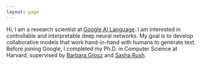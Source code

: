 ```yaml
---
layout: page
---
```


Hi, I am a research scientist at <a href="https://ai.google/research/teams/language/" target="_blank">Google AI Language</a>. I am interested in controllable and interpretable deep neural networks.
My goal is to develop collaborative models that work hand-in-hand with humans to generate text.
Before joining Google, I completed my Ph.D. in Computer Science at Harvard, supervised by <a href="http://grosz.seas.harvard.edu/" target="_blank">Barbara Grosz</a> and <a href="http://rush-nlp.com/" target="_blank">Sasha Rush</a>.

<!-- You can find my full CV <a href="#" target="_blank">here</a>. -->
